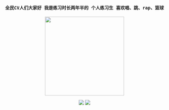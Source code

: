 ### 
<h4 align="center"><samp>  全民CV人们大家好
我是练习时长两年半的
个人练习生
喜欢唱、跳、rap、篮球 </samp></h4>

<p align="center">
  <img width="250" src="https://media3.giphy.com/media/tS4dBBcz1DSZU4zZs6/giphy.gif">
</p>

<p align="center">
<a href= "https://dev.to/knva"><img src="https://img.icons8.com/windows/32/000000/dev.png"/></a>
  <a href= "https://afdian.net/@knva_"><img src="https://static.afdiancdn.com/favicon.ico"/></a>
</p>


<!-- 
<a>
  <img align="center" src="https://github-readme-stats.vercel.app/api?username=knva&show_icons=true&bg_color=45,9966CC,CC6699,CC3333&title_color=fff&text_color=fff&icon_color=fff" />
  <a> -->
<!--    
</a>

  <img align="center" src="https://github-readme-stats.vercel.app/api/top-langs/?username=knva" />
</a>
-->

